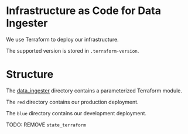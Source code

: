 # Infrastructure as Code for Data Ingester

We use Terraform to deploy our infrastructure.

The supported version  is stored in `.terraform-version`.

# Structure

The [data_ingester](data_ingester/README.md) directory contains a parameterized Terraform module.

The `red` directory contains our production deployment.

The `blue` directory contains our development deployment.

TODO: REMOVE `state_terraform`
